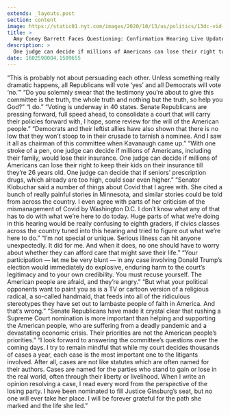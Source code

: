 ```yaml
--- 
extends: _layouts.post 
section: content 
image: https://static01.nyt.com/images/2020/10/13/us/politics/13dc-vid-barrett/13dc-vid-barrett-videoSixteenByNineJumbo1600.jpg 
title: > 
  Amy Coney Barrett Faces Questioning: Confirmation Hearing Live Updates 
description: > 
  One judge can decide if millions of Americans can lose their right to keep their kids on their insurance till they’re 26 years old.She cited a bunch of really painful stories in Minnesota, and similar stories could be told from across the country.Their priorities are not the American people’s priorities.” “I look forward to answering the committee’s questions over the coming days.Cases are named for the parties who stand to gain or lose in the real world, often through their liberty or livelihood.When I write an opinion resolving a case, I read every word from the perspective of the losing party. 
date: 1602598084.1509655 
--- 
```

“This is probably not about persuading each other. Unless something really dramatic happens, all Republicans will vote ‘yes’ and all Democrats will vote ‘no.’” “Do you solemnly swear that the testimony you’re about to give this committee is the truth, the whole truth and nothing but the truth, so help you God?” “I do.” “Voting is underway in 40 states. Senate Republicans are pressing forward, full speed ahead, to consolidate a court that will carry their policies forward with, I hope, some review for the will of the American people.” “Democrats and their leftist allies have also shown that there is no low that they won’t stoop to in their crusade to tarnish a nominee. And I saw it all as chairman of this committee when Kavanaugh came up.” “With one stroke of a pen, one judge can decide if millions of Americans, including their family, would lose their insurance. One judge can decide if millions of Americans can lose their right to keep their kids on their insurance till they’re 26 years old. One judge can decide that if seniors’ prescription drugs, which already are too high, could soar even higher.” “Senator Klobuchar said a number of things about Covid that I agree with. She cited a bunch of really painful stories in Minnesota, and similar stories could be told from across the country. I even agree with parts of her criticism of the mismanagement of Covid by Washington D.C. I don’t know what any of that has to do with what we’re here to do today. Huge parts of what we’re doing in this hearing would be really confusing to eighth graders, if civics classes across the country tuned into this hearing and tried to figure out what we’re here to do.” “I’m not special or unique. Serious illness can hit anyone unexpectedly. It did for me. And when it does, no one should have to worry about whether they can afford care that might save their life.” “Your participation — let me be very blunt — in any case involving Donald Trump’s election would immediately do explosive, enduring harm to the court’s legitimacy and to your own credibility. You must recuse yourself. The American people are afraid, and they’re angry.” “But what your political opponents want to paint you as is a TV or cartoon version of a religious radical, a so-called handmaid, that feeds into all of the ridiculous stereotypes they have set out to lambaste people of faith in America. And that’s wrong.” “Senate Republicans have made it crystal clear that rushing a Supreme Court nomination is more important than helping and supporting the American people, who are suffering from a deadly pandemic and a devastating economic crisis. Their priorities are not the American people’s priorities.” “I look forward to answering the committee’s questions over the coming days. I try to remain mindful that while my court decides thousands of cases a year, each case is the most important one to the litigants involved. After all, cases are not like statutes which are often named for their authors. Cases are named for the parties who stand to gain or lose in the real world, often through their liberty or livelihood. When I write an opinion resolving a case, I read every word from the perspective of the losing party. I have been nominated to fill Justice Ginsburg’s seat, but no one will ever take her place. I will be forever grateful for the path she marked and the life she led.”